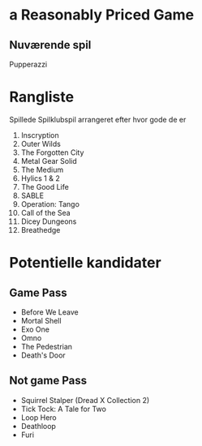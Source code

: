 # a Reasonably Priced Game

## Nuværende spil

Pupperazzi


# Rangliste

Spillede Spilklubspil arrangeret efter hvor gode de er

1. Inscryption
2. Outer Wilds
3. The Forgotten City
4. Metal Gear Solid
5. The Medium
6. Hylics 1 & 2
7. The Good Life
8. SABLE
9. Operation: Tango
10. Call of the Sea
11. Dicey Dungeons
12. Breathedge


# Potentielle kandidater

## Game Pass

- Before We Leave
- Mortal Shell
- Exo One
- Omno
- The Pedestrian
- Death's Door
## Not game Pass

- Squirrel Stalper (Dread X Collection 2)
- Tick Tock: A Tale for Two
- Loop Hero
- Deathloop
- Furi
